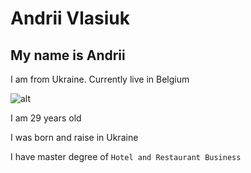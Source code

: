 # Andrii Vlasiuk

## My name is Andrii

I am from Ukraine. Currently live in Belgium

![alt](https://acegif.com/wp-content/uploads/2022/4hv9xm/ukrainian-waving-flag-35.gif)

I am 29 years old

I was born and raise in Ukraine

I have master degree of `Hotel and Restaurant Business`

